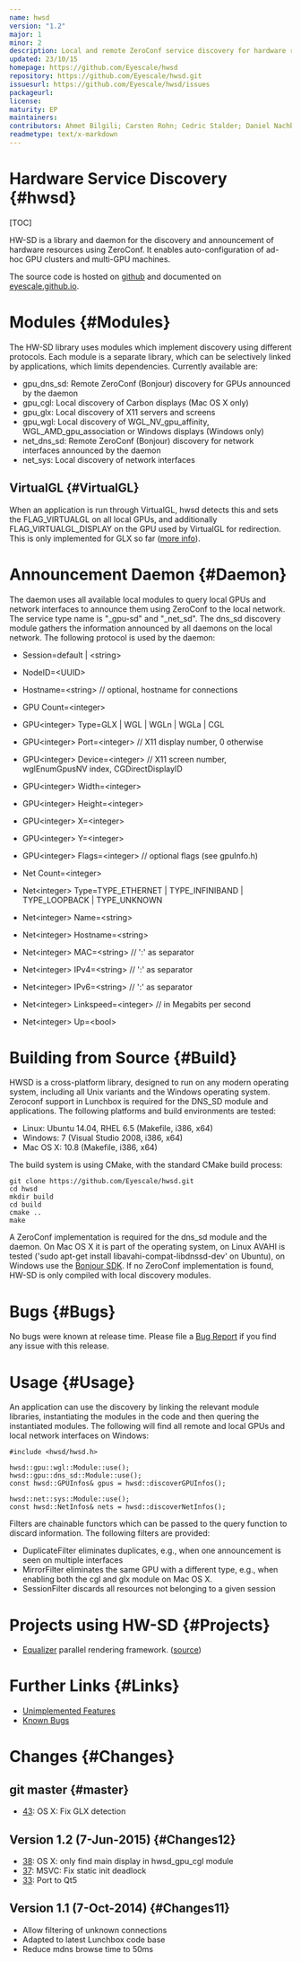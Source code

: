 ```yaml
---
name: hwsd
version: "1.2"
major: 1
minor: 2
description: Local and remote ZeroConf service discovery for hardware resources.
updated: 23/10/15
homepage: https://github.com/Eyescale/hwsd
repository: https://github.com/Eyescale/hwsd.git
issuesurl: https://github.com/Eyescale/hwsd/issues
packageurl: 
license: 
maturity: EP
maintainers: 
contributors: Ahmet Bilgili; Carsten Rohn; Cedric Stalder; Daniel Nachbaur; Daniel Pfeifer; Dardo D Kleiner; Fabien Delalondre; Jafet Villafranca; Juan Hernando; Julio Delgado; Marwan; Raphael Dumusc; Sarah Amsellem; Stefan Eilemann; marwan-abdellah
readmetype: text/x-markdown
---
```

# Hardware Service Discovery {#hwsd}

[TOC]

HW-SD is a library and daemon for the discovery and announcement of
hardware resources using ZeroConf. It enables auto-configuration
of ad-hoc GPU clusters and multi-GPU machines.

The source code is hosted on
[github](https://github.com/Eyescale/hwsd) and documented on
[eyescale.github.io](https://eyescale.github.io/#hwsd).

# Modules {#Modules}

The HW-SD library uses modules which implement discovery using
different protocols. Each module is a separate library, which can be
selectively linked by applications, which limits dependencies. Currently
available are:

- gpu_dns_sd: Remote ZeroConf (Bonjour) discovery for GPUs announced by
  the daemon
- gpu_cgl: Local discovery of Carbon displays (Mac OS X only)
- gpu_glx: Local discovery of X11 servers and screens
- gpu_wgl: Local discovery of WGL_NV_gpu_affinity, WGL_AMD_gpu_association
  or Windows displays (Windows only)
- net_dns_sd: Remote ZeroConf (Bonjour) discovery for network interfaces
  announced by the daemon
- net_sys: Local discovery of network interfaces

## VirtualGL {#VirtualGL}

When an application is run through VirtualGL, hwsd detects this and
sets the FLAG\_VIRTUALGL on all local GPUs, and additionally
FLAG\_VIRTUALGL\_DISPLAY on the GPU used by VirtualGL for
redirection. This is only implemented for GLX so far
([more info](https://github.com/Eyescale/Equalizer/issues/67)).

# Announcement Daemon {#Daemon}

The daemon uses all available local modules to query local GPUs and
network interfaces to announce them using ZeroConf to the local
network. The service type name is "_gpu-sd" and "_net_sd". The dns_sd
discovery module gathers the information announced by all daemons on the
local network. The following protocol is used by the daemon:

* Session=default | &lt;string&gt;
* NodeID=&lt;UUID&gt;
* Hostname=&lt;string&gt; // optional, hostname for connections

* GPU Count=&lt;integer&gt;
* GPU&lt;integer&gt; Type=GLX | WGL | WGLn | WGLa | CGL
* GPU&lt;integer&gt; Port=&lt;integer&gt; // X11 display number, 0 otherwise
* GPU&lt;integer&gt; Device=&lt;integer&gt; // X11 screen number,
  wglEnumGpusNV index, CGDirectDisplayID
* GPU&lt;integer&gt; Width=&lt;integer&gt;
* GPU&lt;integer&gt; Height=&lt;integer&gt;
* GPU&lt;integer&gt; X=&lt;integer&gt;
* GPU&lt;integer&gt; Y=&lt;integer&gt;
* GPU&lt;integer&gt; Flags=&lt;integer&gt; // optional flags (see gpuInfo.h)

* Net Count=&lt;integer&gt;
* Net&lt;integer&gt; Type=TYPE_ETHERNET | TYPE_INFINIBAND | TYPE_LOOPBACK | TYPE_UNKNOWN
* Net&lt;integer&gt; Name=&lt;string&gt;
* Net&lt;integer&gt; Hostname=&lt;string&gt;
* Net&lt;integer&gt; MAC=&lt;string&gt; // ':' as separator
* Net&lt;integer&gt; IPv4=&lt;string&gt; // ':' as separator
* Net&lt;integer&gt; IPv6=&lt;string&gt; // ':' as separator
* Net&lt;integer&gt; Linkspeed=&lt;integer&gt; // in Megabits per second
* Net&lt;integer&gt; Up=&lt;bool&gt;

# Building from Source {#Build}

HWSD is a cross-platform library, designed to run on any modern
operating system, including all Unix variants and the Windows operating
system.  Zeroconf support in Lunchbox is required for the DNS_SD module
and applications. The following platforms and build environments are
tested:

* Linux: Ubuntu 14.04, RHEL 6.5 (Makefile, i386, x64)
* Windows: 7 (Visual Studio 2008, i386, x64)
* Mac OS X: 10.8 (Makefile, i386, x64)

The build system is using CMake, with the standard CMake build process:

    git clone https://github.com/Eyescale/hwsd.git
    cd hwsd
    mkdir build
    cd build
    cmake ..
    make

A ZeroConf implementation is required for the dns_sd module and the
daemon. On Mac OS X it is part of the operating system, on Linux AVAHI
is tested ('sudo apt-get install libavahi-compat-libdnssd-dev' on
Ubuntu), on Windows use the
[Bonjour SDK](https://developer.apple.com/downloads/index.action?q=Bonjour%20SDK%20for%20Windows).
If no ZeroConf implementation is found, HW-SD is only compiled with
local discovery modules.

# Bugs {#Bugs}

No bugs were known at release time. Please file a
[Bug Report](https://github.com/Eyescale/hwsd/issues)
if you find any issue with this release.

# Usage {#Usage}

An application can use the discovery by linking the relevant module
libraries, instantiating the modules in the code and then quering the
instantiated modules. The following will find all remote and local GPUs
and local network interfaces on Windows:

    #include <hwsd/hwsd.h>

    hwsd::gpu::wgl::Module::use();
    hwsd::gpu::dns_sd::Module::use();
    const hwsd::GPUInfos& gpus = hwsd::discoverGPUInfos();

    hwsd::net::sys::Module::use();
    const hwsd::NetInfos& nets = hwsd::discoverNetInfos();

Filters are chainable functors which can be passed to the query function
to discard information. The following filters are provided:

* DuplicateFilter eliminates duplicates, e.g., when one announcement is
  seen on multiple interfaces
* MirrorFilter eliminates the same GPU with a different type, e.g., when
  enabling both the cgl and glx module on Mac OS X.
* SessionFilter discards all resources not belonging to a given session

# Projects using HW-SD {#Projects}

* [Equalizer](http://www.equalizergraphics.com) parallel rendering
  framework. ([source](https://github.com/Eyescale/Equalizer/blob/master/libs/eq/server/config/resources.cpp#L61))

# Further Links {#Links}

* [Unimplemented Features](https://github.com/Eyescale/hwsd/issues?labels=Feature)
* [Known Bugs](https://github.com/Eyescale/hwsd/issues?labels=Bug)

# Changes {#Changes}

## git master {#master}

* [43](https://github.com/Eyescale/hwsd/pull/43): OS X: Fix GLX detection

## Version 1.2 (7-Jun-2015) {#Changes12}

* [38](https://github.com/Eyescale/hwsd/pull/38): OS X: only find main
  display in hwsd_gpu_cgl module
* [37](https://github.com/Eyescale/hwsd/pull/37): MSVC: Fix static init deadlock
* [33](https://github.com/Eyescale/hwsd/pull/33): Port to Qt5

## Version 1.1 (7-Oct-2014) {#Changes11}

* Allow filtering of unknown connections
* Adapted to latest Lunchbox code base
* Reduce mdns browse time to 50ms

